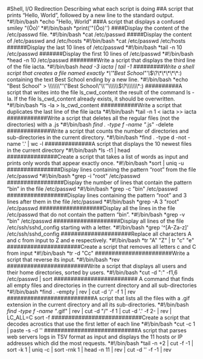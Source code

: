 #Shell, I/O Redirection
Describing what each script is doing
##A script that prints “Hello, World”, followed by a new line to the standard output.
*#!/bin/bash
*echo "Hello, World"
###A script that displays a confused smiley "(Ôo)'
*#!/bin/bash
*print('"(Ôo)\'')
####Display the content of the /etc/passwd file.
*#!/bin/bash
*cat /etc/passwd
#####Display the content of /etc/passwd and /etc/hosts
*#!/bin/bash
*cat /etc/passwd /etc/hosts
######Display the last 10 lines of /etc/passwd
*#!/bin/bash
*tail -n 10 /etc/passwd
#######Display the first 10 lines of /etc/passwd
*#!/bin/bash
*head -n 10 /etc/passwd
########Write a script that displays the third line of the file iacta.
*#!/bin/bash
*head -3 iacta | tail -1
#########Write a shell script that creates a file named exactly \*\\'"Best School"\'\\*$\?\*\*\*\*\*:) containing the text Best School ending by a new line.
*#!/bin/bash
*echo "Best School" > \\\\\\\"'\"Best School\"\\'"\\\\\\$\\\?\\\\\\\\\\\\\\\*\:\)
##########A script that writes into the file ls_cwd_content the result of the command ls -la. If the file ls_cwd_content already exists, it should be overwritten.
*#!/bin/bash
*ls -la > ls_cwd_content
###########Write a script that duplicates the last line of the file iacta
*#!/bin/bash
*tail -n 1 < iacta >> iacta
############Write a script that deletes all the regular files (not the directories) with a .js
*#!/bin/bash
*find . -type f -name "*.js" -delete
#############Write a script that counts the number of directories and sub-directories in the current directory.
*#!/bin/bash
*find . -type d -not -name '.' | wc -l
##############A script that displays the 10 newest files in the current directory
*#!/bin/bash
*ls -t1 | head
###############Create a script that takes a list of words as input and prints only words that appear exactly once.
*#!/bin/bash
*sort | uniq -u
################Display lines containing the pattern “root” from the file /etc/passwd
*#!/bin/bash
*grep -i "root" /etc/passwd
#################Display the number of lines that contain the pattern “bin” in the file /etc/passwd
*#!/bin/bash
*grep -c "bin" /etc/passwd
##################Display lines containing the pattern “root” and 3 lines after them in the file /etc/passwd
*#!/bin/bash
*grep -A 3 "root" /etc/passwd
###################Display all the lines in the file /etc/passwd that do not contain the pattern “bin”.
*#!/bin/bash
*grep -v "bin" /etc/passwd
####################Display all lines of the file /etc/ssh/sshd_config starting with a letter.
*#!/bin/bash
*grep '^[A-Za-z]' /etc/ssh/sshd_config
#####################Replace all characters A and c from input to Z and e respectively.
*#!/bin/bash
*tr "A" "Z" | tr "c" "e"
######################Create a script that removes all letters c and C from input
*#!/bin/bash
*tr -d "Cc"
#######################Write a script that reverse its input.
*#!/bin/bash
*rev
########################Write a script that displays all users and their home directories, sorted by users.
*#!/bin/bash
*cut -d ":" -f1,6 /etc/passwd | sort
######################### A command that finds all empty files and directories in the current directory and all sub-directories
*#!/bin/bash
*find . -empty | rev | cut -d '/' -f 1 | rev
##########################A script that lists all the files with a .gif extension in the current directory and all its sub-directories.
*#!/bin/bash
*find -type f -name "*.gif" | rev | cut -d "/" -f 1 | cut -d '.' -f 2- | rev | LC_ALL=C sort -f
###########################Create a script that decodes acrostics that use the first letter of each line
*#!/bin/bash
*cut -c 1 | paste -s -d ''
############################A script that parses web servers logs in TSV format as input and displays the 11 hosts or IP addresses which did the most requests.
*#!/bin/bash
*tail -n +2 | cut -f -1 | sort -k 1 | uniq -c | sort -rnk 1 | head -n 11 | rev | cut -d '' -f -1 | rev
